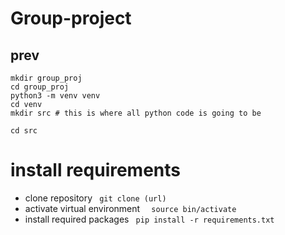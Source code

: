 # Group-project

## prev

```
mkdir group_proj 
cd group_proj
python3 -m venv venv
cd venv
mkdir src # this is where all python code is going to be

cd src
```
# install requirements
- clone repository
```  git clone (url) ```
- activate virtual environment
```  source bin/activate```
- install required packages
```  pip install -r requirements.txt ```
